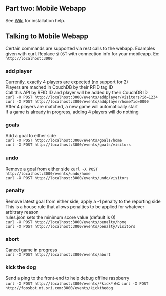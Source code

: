 ## Part two: Mobile Webapp ##

See [Wiki](https://github.com/sinnerschrader/digitalfoosball/wiki/Installation-Instructions:-Part-2:-Mobile-Webapp) for installation help.

## Talking to Mobile Webapp ##
Certain commands are supported via rest calls to the webapp. Examples given with curl. Replace `$HOST` with connection info for your mobileapp. Ex: `http://localhost:3000`
### add player ###
Currently, exactly 4 players are expected (no support for 2)  
Players are mached in CouchDB by their RFID tag ID  
Call this API by RFID ID and player will be added by their CouchDB ID  
`curl -X POST http://localhost:3000/events/addplayer/visitors?id=1234`  
`curl -X POST http://localhost:3000/events/addplayer/home?id=0000`  
After 4 players are matched, a new game will automatically start  
If a game is already in progress, adding 4 players will do nothing  
### goals ###
Add a goal to either side  
`curl -X POST http://localhost:3000/events/goals/home`  
`curl -X POST http://localhost:3000/events/goals/visitors`  
### undo ###
Remove a goal from either side
`curl -X POST http://localhost:3000/events/undo/home`  
`curl -X POST http://localhost:3000/events/undo/visitors`  
### penalty ###
Remove latest goal from either side, apply a -1 penalty to the reporting side  
This is a house rule that allows penalties to be applied for whatever arbitrary reason  
rules.json sets the minimum score value (default is 0)  
`curl -X POST http://localhost:3000/events/penalty/home`  
`curl -X POST http://localhost:3000/events/penalty/visitors`  
### abort ###
Cancel game in progress  
`curl -X POST http://localhost:3000/events/abort`  
### kick the dog ###
Send a ping to the front-end to help debug offline raspberry  
`curl -X POST http://localhost:3000/events/*kick*`
ex:
`curl -X POST http://foosbot.mt.sri.com:3000/events/kickthedog`


